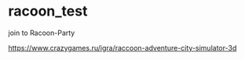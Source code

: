 # racoon_test

join to Racoon-Party

https://www.crazygames.ru/igra/raccoon-adventure-city-simulator-3d
